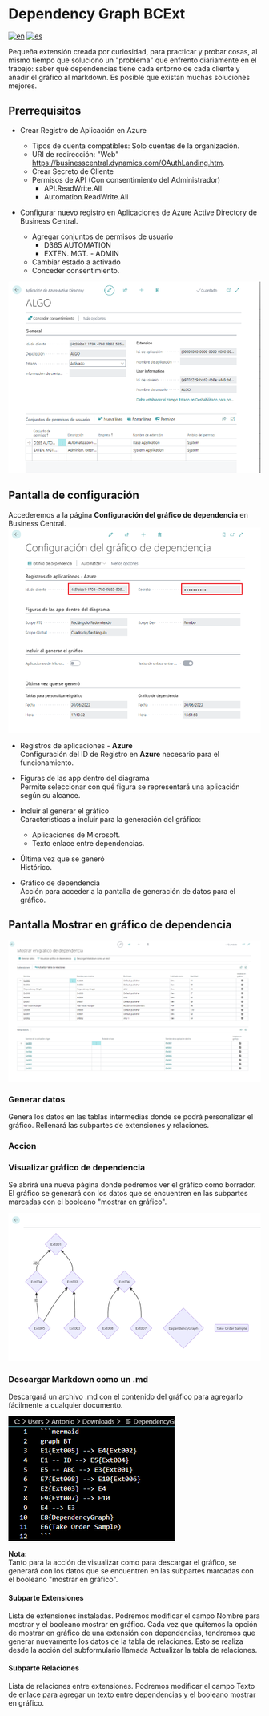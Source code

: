 # Dependency Graph BCExt
[![en](https://img.shields.io/badge/lang-en-pink.svg)](https://github.com/NovoaDev/Dependency-Graph-BCExt/blob/main/README.md)
[![es](https://img.shields.io/badge/lang-es-black.svg)](https://github.com/NovoaDev/Dependency-Graph-BCExt/blob/main/README.es-ES.md)

Pequeña extensión creada por curiosidad, para practicar y probar cosas, al mismo tiempo que soluciono un "problema" que enfrento diariamente en el trabajo: saber qué dependencias tiene cada entorno de cada cliente y añadir el gráfico al markdown. Es posible que existan muchas soluciones mejores.

## Prerrequisitos
- Crear Registro de Aplicación en Azure
    - Tipos de cuenta compatibles: Solo cuentas de la organización.
    - URI de redirección: "Web" https://businesscentral.dynamics.com/OAuthLanding.htm.
    - Crear Secreto de Cliente
    - Permisos de API (Con consentimiento del Administrador)
        - API.ReadWrite.All
        - Automation.ReadWrite.All

- Configurar nuevo registro en Aplicaciones de Azure Active Directory de Business Central.
    - Agregar conjuntos de permisos de usuario
        - D365 AUTOMATION
        - EXTEN. MGT. - ADMIN
    - Cambiar estado a activado
    - Conceder consentimiento.

![1AADBC](/res/1AADBCes-ES.png)

## Pantalla de configuración
Accederemos a la página **Configuración del gráfico de dependencia** en Business Central. <br>
![2DGSetup](/res/2DGSetupes-ES.png)
- Registros de aplicaciones - **Azure** <br>
Configuración del ID de Registro en **Azure** necesario para el funcionamiento.

- Figuras de las app dentro del diagrama <br>
Permite seleccionar con qué figura se representará una aplicación según su alcance.

- Incluir al generar el gráfico <br>
Características a incluir para la generación del gráfico: <br>
    - Aplicaciones de Microsoft. 
    - Texto enlace entre dependencias.

- Última vez que se generó <br>
Histórico.

- Gráfico de dependencia <br>
Acción para acceder a la pantalla de generación de datos para el gráfico.

## Pantalla Mostrar en gráfico de dependencia
![3ShowInDG](/res/3ShowInDGes-ES.png)

### Generar datos
Genera los datos en las tablas intermedias donde se podrá personalizar el gráfico. Rellenará las subpartes de extensiones y relaciones.

### Accion
### Visualizar gráfico de dependencia
Se abrirá una nueva página donde podremos ver el gráfico como borrador. El gráfico se generará con los datos que se encuentren en las subpartes marcadas con el booleano "mostrar en gráfico".

![4DGV.png](/res/4DGV.png)

### Descargar Markdown como un .md
Descargará un archivo .md con el contenido del gráfico para agregarlo fácilmente a cualquier documento.

![5DPDownload](/res/5DPDownload.png)

**Nota:** <br>
Tanto para la acción de visualizar como para descargar el gráfico, se generará con los datos que se encuentren en las subpartes marcadas con el booleano "mostrar en gráfico".

#### Subparte Extensiones 
Lista de extensiones instaladas. Podremos modificar el campo Nombre para mostrar y el booleano mostrar en gráfico. Cada vez que quitemos la opción de mostrar en gráfico de una extensión con dependencias, tendremos que generar nuevamente los datos de la tabla de relaciones. Esto se realiza desde la acción del subformulario llamada Actualizar la tabla de relaciones.

#### Subparte Relaciones
Lista de relaciones entre extensiones. Podremos modificar el campo Texto de enlace para agregar un texto entre dependencias y el booleano mostrar en gráfico.